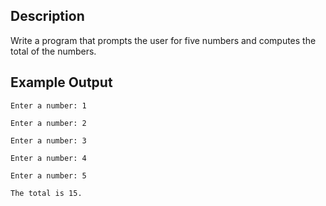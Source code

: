 ## Description

Write a program that prompts the user for five numbers and
computes the total of the numbers.

## Example Output

`Enter a number: 1`

`Enter a number: 2`

`Enter a number: 3`

`Enter a number: 4`

`Enter a number: 5`

`The total is 15.`